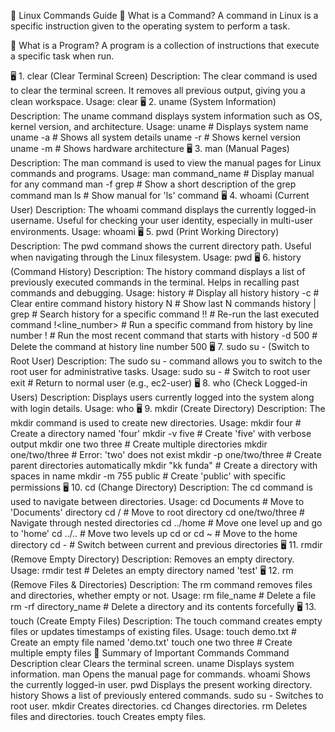 📌 Linux Commands Guide
🔹 What is a Command?
A command in Linux is a specific instruction given to the operating system to perform a task.

🔹 What is a Program?
A program is a collection of instructions that execute a specific task when run.

🖥️ 1. clear (Clear Terminal Screen)
Description:
The clear command is used to clear the terminal screen.
It removes all previous output, giving you a clean workspace.
Usage:
clear
🖥️ 2. uname (System Information)
Description:
The uname command displays system information such as OS, kernel version, and architecture.
Usage:
uname        # Displays system name
uname -a     # Shows all system details
uname -r     # Shows kernel version
uname -m     # Shows hardware architecture
🖥️ 3. man (Manual Pages)
Description:
The man command is used to view the manual pages for Linux commands and programs.
Usage:
man command_name    # Display manual for any command
man -f grep         # Show a short description of the grep command
man ls              # Show manual for 'ls' command
🖥️ 4. whoami (Current User)
Description:
The whoami command displays the currently logged-in username.
Useful for checking your user identity, especially in multi-user environments.
Usage:
whoami
🖥️ 5. pwd (Print Working Directory)
Description:
The pwd command shows the current directory path.
Useful when navigating through the Linux filesystem.
Usage:
pwd
🖥️ 6. history (Command History)
Description:
The history command displays a list of previously executed commands in the terminal.
Helps in recalling past commands and debugging.
Usage:
history         # Display all history
history -c      # Clear entire command history
history N       # Show last N commands
history | grep <command>  # Search history for a specific command
!!              # Re-run the last executed command
!<line_number>  # Run a specific command from history by line number
!<string>       # Run the most recent command that starts with <string>
history -d 500  # Delete the command at history line number 500
🖥️ 7. sudo su - (Switch to Root User)
Description:
The sudo su - command allows you to switch to the root user for administrative tasks.
Usage:
sudo su -    # Switch to root user
exit         # Return to normal user (e.g., ec2-user)
🖥️ 8. who (Check Logged-in Users)
Description:
Displays users currently logged into the system along with login details.
Usage:
who
🖥️ 9. mkdir (Create Directory)
Description:
The mkdir command is used to create new directories.
Usage:
mkdir four              # Create a directory named 'four'
mkdir -v five           # Create 'five' with verbose output
mkdir one two three     # Create multiple directories
mkdir one/two/three     # Error: 'two' does not exist
mkdir -p one/two/three # Create parent directories automatically
mkdir "kk funda"        # Create a directory with spaces in name
mkdir -m 755 public     # Create 'public' with specific permissions
🖥️ 10. cd (Change Directory)
Description:
The cd command is used to navigate between directories.
Usage:
cd Documents          # Move to 'Documents' directory
cd /                 # Move to root directory
cd one/two/three     # Navigate through nested directories
cd ../home           # Move one level up and go to 'home'
cd ../..            # Move two levels up
cd or cd ~          # Move to the home directory
cd -                # Switch between current and previous directories
🖥️ 11. rmdir (Remove Empty Directory)
Description:
Removes an empty directory.
Usage:
rmdir test  # Deletes an empty directory named 'test'
🖥️ 12. rm (Remove Files & Directories)
Description:
The rm command removes files and directories, whether empty or not.
Usage:
rm file_name          # Delete a file
rm -rf directory_name # Delete a directory and its contents forcefully
🖥️ 13. touch (Create Empty Files)
Description:
The touch command creates empty files or updates timestamps of existing files.
Usage:
touch demo.txt       # Create an empty file named 'demo.txt'
touch one two three  # Create multiple empty files
🔹 Summary of Important Commands
Command	Description
clear	Clears the terminal screen.
uname	Displays system information.
man	Opens the manual page for commands.
whoami	Shows the currently logged-in user.
pwd	Displays the present working directory.
history	Shows a list of previously entered commands.
sudo su -	Switches to root user.
mkdir	Creates directories.
cd	Changes directories.
rm	Deletes files and directories.
touch	Creates empty files.
